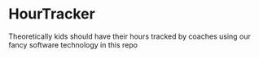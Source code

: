 # HourTracker
Theoretically kids should have their hours tracked by coaches using our fancy software technology in this repo
